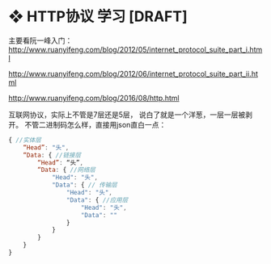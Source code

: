 # ❖ HTTP协议 学习 [DRAFT]

主要看阮一峰入门：
http://www.ruanyifeng.com/blog/2012/05/internet_protocol_suite_part_i.html

http://www.ruanyifeng.com/blog/2012/06/internet_protocol_suite_part_ii.html

http://www.ruanyifeng.com/blog/2016/08/http.html

互联网协议，实际上不管是7层还是5层，
说白了就是一个洋葱，一层一层被剥开。
不管二进制码怎么样，直接用json直白一点：
```javascript
{ //实体层
    “Head”: "头",
    “Data: { //链接层
        “Head”: “头”,
	    “Data: { //网络层
	        "Head": "头",
	        "Data": { // 传输层
	        	"Head": "头", 
	        	"Data": { //应用层
	        		"Head": "头",
	        		"Data": ""
	        	}
	        }
	    }
    }
}

```
